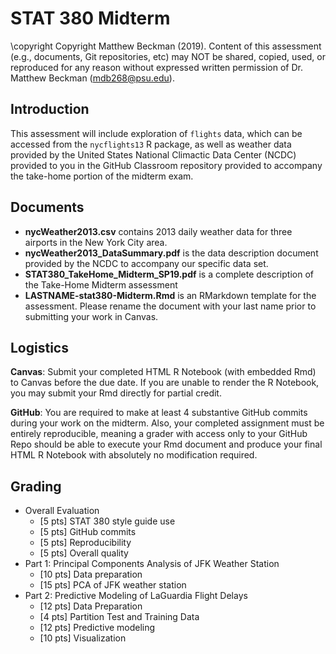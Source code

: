 # STAT 380 Midterm

\copyright Copyright Matthew Beckman (2019).  Content of this assessment (e.g., documents, Git repositories, etc) may NOT be shared, copied, used, or reproduced for any reason without expressed written permission of Dr. Matthew Beckman (<mdb268@psu.edu>). 


## Introduction 

This assessment will include exploration of `flights` data, which can be accessed from the `nycflights13` R package, as well as weather data provided by the United States National Climactic Data Center (NCDC) provided to you in the GitHub Classroom repository provided to accompany the take-home portion of the midterm exam.


## Documents

- **nycWeather2013.csv** contains 2013 daily weather data for three airports in the New York City area.
- **nycWeather2013_DataSummary.pdf** is the data description document provided by the NCDC to accompany our specific data set.
- **STAT380_TakeHome_Midterm_SP19.pdf** is a complete description of the Take-Home Midterm assessment
- **LASTNAME-stat380-Midterm.Rmd** is an RMarkdown template for the assessment.  Please rename the document with your last name prior to submitting your work in Canvas.



## Logistics

**Canvas**: Submit your completed HTML R Notebook (with embedded Rmd) to Canvas before the due date.  If you are unable to render the R Notebook, you may submit your Rmd directly for partial credit.

**GitHub**: You are required to make at least 4 substantive GitHub commits during your work on the midterm.  Also, your completed assignment must be entirely reproducible, meaning a grader with access only to your GitHub Repo should be able to execute your Rmd document and produce your final HTML R Notebook with absolutely no modification required.

## Grading

- Overall Evaluation
    - [5 pts] STAT 380 style guide use
    - [5 pts] GitHub commits
    - [5 pts] Reproducibility
    - [5 pts] Overall quality
- Part 1: Principal Components Analysis of JFK Weather Station
    - [10 pts] Data preparation
    - [15 pts] PCA of JFK weather station
- Part 2: Predictive Modeling of LaGuardia Flight Delays
    - [12 pts] Data Preparation
    - [4 pts] Partition Test and Training Data
    - [12 pts] Predictive modeling
    - [10 pts] Visualization




